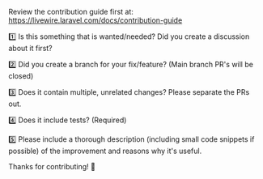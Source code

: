 Review the contribution guide first at: https://livewire.laravel.com/docs/contribution-guide

1️⃣ Is this something that is wanted/needed? Did you create a discussion about it first?

2️⃣ Did you create a branch for your fix/feature? (Main branch PR's will be closed)

3️⃣ Does it contain multiple, unrelated changes? Please separate the PRs out.

4️⃣ Does it include tests? (Required)

5️⃣ Please include a thorough description (including small code snippets if possible) of the improvement and reasons why it's useful.

Thanks for contributing! 🙌
